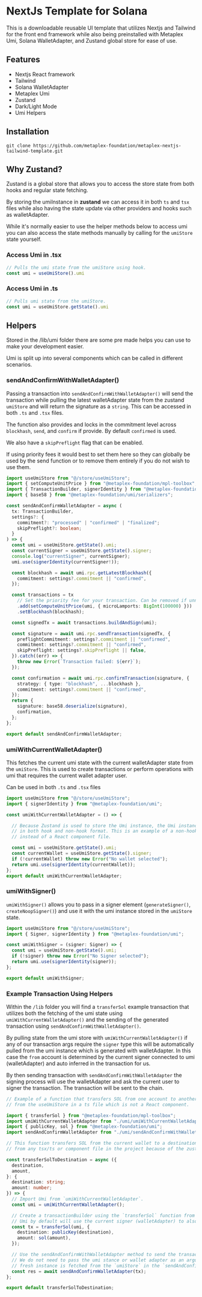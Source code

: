 # NextJs Template for Solana

This is a downloadable reusable UI template that utilizes Nextjs and Tailwind for the front end framework while also being preinstalled with Metaplex Umi, Solana WalletAdapter, and Zustand global store for ease of use.

## Features

- Nextjs React framework
- Tailwind
- Solana WalletAdapter
- Metaplex Umi
- Zustand
- Dark/Light Mode
- Umi Helpers

## Installation

```
git clone https://github.com/metaplex-foundation/metaplex-nextjs-tailwind-template.git
```

## Why Zustand?

Zustand is a global store that allows you to access the store state from both hooks and regular state fetching.

By storing the umiInstance in **zustand** we can access it in both `ts` and `tsx` files while also having the state update via other providers and hooks such as walletAdapter.

While it's normally easier to use the helper methods below to access umi you can also access the state methods manually by calling for the `umiStore` state yourself.

### Access Umi in .tsx

```ts
// Pulls the umi state from the umiStore using hook.
const umi = useUmiStore().umi
```


### Access Umi in .ts

```ts
// Pulls umi state from the umiStore.
const umi = useUmiStore.getState().umi
```


## Helpers

Stored in the /lib/umi folder there are some pre made helps you can use to make your development easier.

Umi is split up into several components which can be called in different scenarios.


### sendAndConfirmWithWalletAdapter()

Passing a transaction into `sendAndConfirmWithWalletAdapter()` will send the transaction while pulling the latest walletAdapter state from the zustand `umiStore` and will return the signature as a `string`. This can be accessed in both `.ts` and `.tsx` files.

The function also provides and locks in the commitment level across `blockhash`, `send`, and `confirm` if provide. By default `confirmed` is used.

We also have a `skipPreflight` flag that can be enabled.

If using priority fees it would best to set them here so they can globally be used by the send function or to remove them entirely if you do not wish to use them.

```ts
import useUmiStore from "@/store/useUmiStore";
import { setComputeUnitPrice } from "@metaplex-foundation/mpl-toolbox";
import { TransactionBuilder, signerIdentity } from "@metaplex-foundation/umi";
import { base58 } from "@metaplex-foundation/umi/serializers";

const sendAndConfirmWalletAdapter = async (
  tx: TransactionBuilder,
  settings?: {
    commitment?: "processed" | "confirmed" | "finalized";
    skipPreflight?: boolean;
  }
) => {
  const umi = useUmiStore.getState().umi;
  const currentSigner = useUmiStore.getState().signer;
  console.log("currentSigner", currentSigner);
  umi.use(signerIdentity(currentSigner!));

  const blockhash = await umi.rpc.getLatestBlockhash({
    commitment: settings?.commitment || "confirmed",
  });

  const transactions = tx
    // Set the priority fee for your transaction. Can be removed if unneeded.
    .add(setComputeUnitPrice(umi, { microLamports: BigInt(100000) }))
    .setBlockhash(blockhash);

  const signedTx = await transactions.buildAndSign(umi);

  const signature = await umi.rpc.sendTransaction(signedTx, {
    preflightCommitment: settings?.commitment || "confirmed",
    commitment: settings?.commitment || "confirmed",
    skipPreflight: settings?.skipPreflight || false,
  }).catch((err) => {
    throw new Error(`Transaction failed: ${err}`);
  });

  const confirmation = await umi.rpc.confirmTransaction(signature, {
    strategy: { type: "blockhash", ...blockhash },
    commitment: settings?.commitment || "confirmed",
  });
  return {
    signature: base58.deserialize(signature),
    confirmation,
  };
};

export default sendAndConfirmWalletAdapter;
```

### umiWithCurrentWalletAdapter()

This fetches the current umi state with the current walletAdapter state from the `umiStore`. This is used to create transactions or perform operations with umi that requires the current wallet adapter user.

Can be used in both `.ts` and `.tsx` files


```ts
import useUmiStore from "@/store/useUmiStore";
import { signerIdentity } from "@metaplex-foundation/umi";

const umiWithCurrentWalletAdapter = () => {

  // Because Zustand is used to store the Umi instance, the Umi instance can be accessed from the store 
  // in both hook and non-hook format. This is an example of a non-hook format that can be used in a ts file
  // instead of a React component file.

  const umi = useUmiStore.getState().umi;
  const currentWallet = useUmiStore.getState().signer;
  if (!currentWallet) throw new Error("No wallet selected");
  return umi.use(signerIdentity(currentWallet));
};
export default umiWithCurrentWalletAdapter;
```

### umiWithSigner()

`umiWithSigner()` allows you to pass in a signer element (`generateSigner()`, `createNoopSigner()`) and use it with the umi instance stored in the `umiStore` state.

```ts
import useUmiStore from "@/store/useUmiStore";
import { Signer, signerIdentity } from "@metaplex-foundation/umi";

const umiWithSigner = (signer: Signer) => {
  const umi = useUmiStore.getState().umi;
  if (!signer) throw new Error("No Signer selected");
  return umi.use(signerIdentity(signer));
};

export default umiWithSigner;
```


### Example Transaction Using Helpers

Within the `/lib` folder you will find a `transferSol` example transaction that utilizes both the fetching of the umi state using `umiWithCurrentWalletAdapter()` and the sending of the generated transaction using `sendAndConfirmWithWalletAdapter()`.

By pulling state from the umi store with `umiWithCurrentWalletAdapter()` if any of our transaction args require the `signer` type this will be automatically pulled from the umi instance which is generated with walletAdapter. In this case the `from` account is determined by the current signer connected to umi (walletAdapter) and auto inferred in the transaction for us.

By then sending transaction with `sendAndConfirmWithWalletAdapter` the signing process will use the walletAdapter and ask the current user to signer the transaction. The transaction will be sent to the chain.

```ts
// Example of a function that transfers SOL from one account to another pulling umi
// from the useUmiStore in a ts file which is not a React component.

import { transferSol } from "@metaplex-foundation/mpl-toolbox";
import umiWithCurrentWalletAdapter from "./umi/umiWithCurrentWalletAdapter";
import { publicKey, sol } from "@metaplex-foundation/umi";
import sendAndConfirmWalletAdapter from "./umi/sendAndConfirmWithWalletAdapter";

// This function transfers SOL from the current wallet to a destination account and is callable
// from any tsx/ts or component file in the project because of the zustand global store setup.

const transferSolToDestination = async ({
  destination,
  amount,
}: {
  destination: string;
  amount: number;
}) => {
  // Import Umi from `umiWithCurrentWalletAdapter`.
  const umi = umiWithCurrentWalletAdapter();

  // Create a transactionBuilder using the `transferSol` function from the mpl-toolbox.
  // Umi by default will use the current signer (walletAdapter) to also set the `from` account.
  const tx = transferSol(umi, {
    destination: publicKey(destination),
    amount: sol(amount),
  });

  // Use the sendAndConfirmWithWalletAdapter method to send the transaction.
  // We do not need to pass the umi stance or wallet adapter as an argument because a
  // fresh instance is fetched from the `umiStore` in the `sendAndConfirmWithWalletAdapter` function.
  const res = await sendAndConfirmWalletAdapter(tx);
};

export default transferSolToDestination;
```
